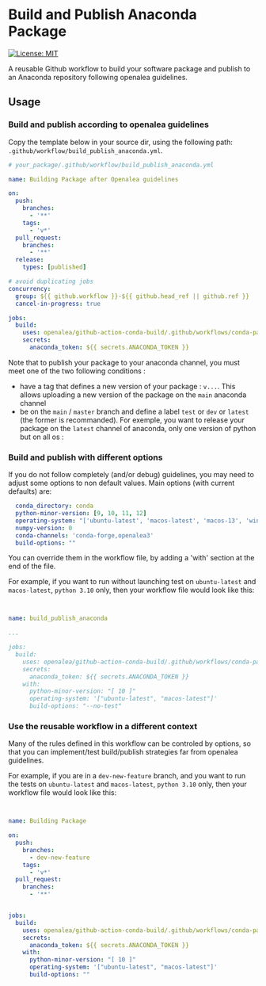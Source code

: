 # Build and Publish Anaconda Package
[![License: MIT](https://img.shields.io/badge/License-MIT-yellow.svg)](https://opensource.org/licenses/MIT)

A reusable Github workflow to build your software package and publish to an Anaconda repository following openalea guidelines.

## Usage

### Build and publish according to openalea guidelines

Copy the template below in your source dir, using the following path: `.github/workflow/build_publish_anaconda.yml`.


```yaml
# your_package/.github/workflow/build_publish_anaconda.yml

name: Building Package after Openalea guidelines

on:
  push:
    branches:
      - '**'
    tags:
      - 'v*'
  pull_request:
    branches:
      - '**'
  release:
    types: [published]

# avoid duplicating jobs
concurrency:
  group: ${{ github.workflow }}-${{ github.head_ref || github.ref }}
  cancel-in-progress: true

jobs:
  build:
    uses: openalea/github-action-conda-build/.github/workflows/conda-package-build.yml@main
    secrets:
      anaconda_token: ${{ secrets.ANACONDA_TOKEN }}
```
Note that to publish your package to your anaconda channel, you must meet one of the two following conditions :

- have a tag that defines a new version of your package : `v...`. This allows uploading a new version of the package on the `main` anaconda channel
- be on the `main` / `master` branch and define a label `test` or `dev` or `latest` (the former is recommanded). For exemple, you want to release your package on the `latest` channel of anaconda, only one version of python but on all os :

### Build and publish with different options 

If you do not follow completely (and/or debug) guidelines, you may need to adjust some options to non default values.
Main options (with current defaults) are:

```yaml
  conda_directory: conda
  python-minor-version: [9, 10, 11, 12]
  operating-system: "['ubuntu-latest', 'macos-latest', 'macos-13', 'windows-latest']"
  numpy-version: 0
  conda-channels: 'conda-forge,openalea3'
  build-options: ""
```

You can override them in the workflow file, by adding a 'with' section at the end of the file.

For example, if you want to run without launching test on `ubuntu-latest` and `macos-latest`, `python 3.10` only, then your workflow file would look like this:

```yaml


name: build_publish_anaconda

...

jobs:
  build:
    uses: openalea/github-action-conda-build/.github/workflows/conda-package-build.yml@main
    secrets:
      anaconda_token: ${{ secrets.ANACONDA_TOKEN }}
    with:
      python-minor-version: "[ 10 ]"
      operating-system: '["ubuntu-latest", "macos-latest"]'
      build-options: "--no-test"
```

### Use the reusable workflow in a different context 

Many of the rules defined in this workflow can be controled by options, so that you can implement/test  build/publish strategies far from openalea guidelines.

For example, if you are in a `dev-new-feature` branch, and you want to run the tests on `ubuntu-latest` and `macos-latest`, `python 3.10` only, then your workflow file would look like this:

```yaml


name: Building Package

on:
  push:
    branches:
      - dev-new-feature
    tags:
      - 'v*'
  pull_request:
    branches:
      - '**'


jobs:
  build:
    uses: openalea/github-action-conda-build/.github/workflows/conda-package-build.yml@main
    secrets:
      anaconda_token: ${{ secrets.ANACONDA_TOKEN }}
    with:
      python-minor-version: "[ 10 ]"
      operating-system: '["ubuntu-latest", "macos-latest"]'
      build-options: ""
```

